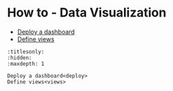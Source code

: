 # How to - Data Visualization

* [Deploy a dashboard](deploy)
* [Define views](views)

```{toctree}
:titlesonly:
:hidden:
:maxdepth: 1

Deploy a dashboard<deploy>
Define views<views>
```
